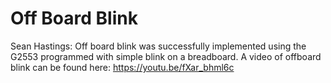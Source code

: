 # Off Board Blink
Sean Hastings: Off board blink was successfully implemented using the G2553 programmed with simple blink on a breadboard. A video of offboard blink can be found here: https://youtu.be/fXar_bhml6c
